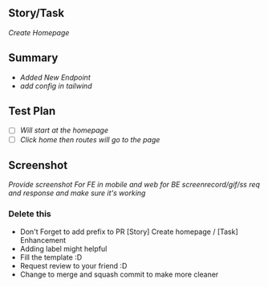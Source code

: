 ## Story/Task

_Create Homepage_

## Summary

- _Added New Endpoint_
- _add config in tailwind_

## Test Plan

- [ ] _Will start at the homepage_
- [ ] _Click home then routes will go to the page_

## Screenshot

_Provide screenshot_
_For FE in mobile and web_
_for BE screenrecord/gif/ss req and response and make sure it's working_

### Delete this

- Don't Forget to add prefix to PR [Story] Create homepage / [Task] Enhancement
- Adding label might helpful
- Fill the template :D
- Request review to your friend :D
- Change to merge and squash commit to make more cleaner
